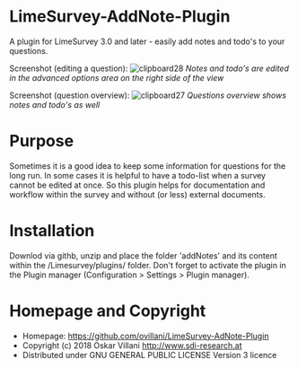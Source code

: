 # LimeSurvey-AddNote-Plugin
A plugin for LimeSurvey 3.0 and later - easily add notes and todo's to your questions.

Screenshot (editing a question):
![clipboard28](https://user-images.githubusercontent.com/6983432/36948340-e43064a8-1fd9-11e8-9f18-5bb554b32ccc.jpg)
*Notes and todo's are edited in the advanced options area on the right side of the view*

Screenshot (question overview):
![clipboard27](https://user-images.githubusercontent.com/6983432/36948357-29761ab2-1fda-11e8-912f-b047f3a4319a.jpg)
*Questions overview shows notes and todo's as well*

# Purpose
Sometimes it is a good idea to keep some information for questions for the long run.
In some cases it is helpful to have a todo-list when a survey cannot be edited at once.
So this plugin helps for documentation and workflow within the survey and without (or less) external documents.


# Installation
Downlod via githb, unzip and place the folder 'addNotes' and its content within the /Limesurvey/plugins/ folder.
Don't forget to activate the plugin in the Plugin manager (Configuration > Settings > Plugin manager).


# Homepage and Copyright
- Homepage: https://github.com/ovillani/LimeSurvey-AdNote-Plugin
- Copyright (c) 2018 Oskar Villani http://www.sdi-research.at
- Distributed under GNU GENERAL PUBLIC LICENSE Version 3 licence
